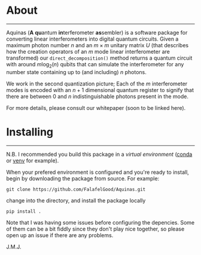 # About
---

Aquinas (**A** **qu**antum **in**terferometer **as**sembler) is a software package for converting linear interferometers into digital quantum circuits. Given a maximum photon number $n$ and an $m \times m$ unitary matrix $U$ (that describes how the creation operators of an $m$ mode linear interferometer are transformed) our `direct_decomposition()` method returns a quantum circuit with around $m \log_2(n)$ qubits that can simulate the interferometer for any number state containing up to (and including) $n$ photons.

We work in the second quantization picture; Each of the $m$ interferometer modes is encoded with an $n+1$ dimensional quantum register to signify that there are between $0$ and $n$ indistinguishable photons present in the mode.

For more details, please consult our whitepaper (soon to be linked here).

# Installing
---

N.B. I recommended you build this package in a *virtual environment* ([conda](https://anaconda.org/anaconda/conda) or [venv](https://docs.python.org/3/library/venv.html) for example).

When your prefered environment is configured and you're ready to install, begin by downloading the package from source. For example:

```git clone https://github.com/FalafelGood/Aquinas.git```

change into the directory, and install the package locally

```pip install .```

Note that I was having some issues before configuring the depencies. Some of them can be a bit fiddly since they don't play nice together, so please open up an issue if there are any problems.

J.M.J.
